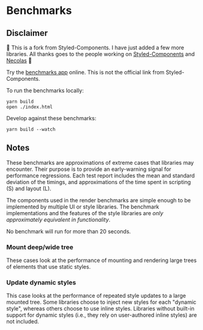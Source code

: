 # Benchmarks

## Disclaimer

👀 This is a fork from Styled-Components. I have just added a few more libraries. All thanks goes to the people working on [Styled-Components](https://github.com/styled-components/styled-components) and [Necolas](https://github.com/necolas) 👀

Try the [benchmarks app](https://ui-benchmark.vercel.app) online. This is not the official link from Styled-Components.

To run the benchmarks locally:

```
yarn build
open ./index.html
```

Develop against these benchmarks:

```
yarn build --watch
```

## Notes

These benchmarks are approximations of extreme cases that libraries may
encounter. Their purpose is to provide an early-warning signal for performance
regressions. Each test report includes the mean and standard deviation of the
timings, and approximations of the time spent in scripting (S) and layout (L).

The components used in the render benchmarks are simple enough to be
implemented by multiple UI or style libraries. The benchmark implementations
and the features of the style libraries are _only approximately equivalent in
functionality_.

No benchmark will run for more than 20 seconds.

### Mount deep/wide tree

These cases look at the performance of mounting and rendering large trees of
elements that use static styles.

### Update dynamic styles

This case looks at the performance of repeated style updates to a large mounted
tree. Some libraries choose to inject new styles for each "dynamic style",
whereas others choose to use inline styles. Libraries without built-in support
for dynamic styles (i.e., they rely on user-authored inline styles) are not
included.
